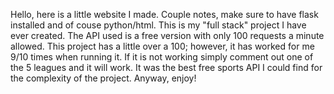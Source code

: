 Hello, here is a little website I made. Couple notes, make sure to have flask installed and of couse python/html. This is my "full stack" project I have ever created. The API used is a free version with only 100 requests a minute allowed. This project has a little over a 100; however, it has worked for me 9/10 times when running it. If it is not working simply comment out one of the 5 leagues and it will work. It was the best free sports API I could find for the complexity of the project. Anyway, enjoy!

